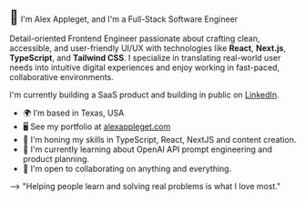 <span style="font-size: 1.5rem;">👋</span> I'm Alex Appleget, and I'm a Full-Stack Software Engineer

Detail-oriented Frontend Engineer passionate about crafting clean, accessible, and user-friendly UI/UX with technologies like **React**, **Next.js**, **TypeScript**, and **Tailwind CSS**. I specialize in translating real-world user needs into intuitive digital experiences and enjoy working in fast-paced, collaborative environments.

I'm currently building a SaaS product and building in public on [LinkedIn](https://www.linkedin.com/in/alex-appleget/).

- 🌍 I’m based in Texas, USA
- 🖥️ See my portfolio at [alexappleget.com](https://www.alexappleget.com)
- 🌱 I'm honing my skills in TypeScript, React, NextJS and content creation.
- 🧠 I'm currently learning about OpenAI API prompt engineering and product planning.
- 🤝 I'm open to collaborating on anything and everything.

--> "Helping people learn and solving real problems is what I love most."
